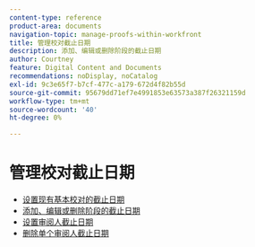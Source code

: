 ```yaml
---
content-type: reference
product-area: documents
navigation-topic: manage-proofs-within-workfront
title: 管理校对截止日期
description: 添加、编辑或删除阶段的截止日期
author: Courtney
feature: Digital Content and Documents
recommendations: noDisplay, noCatalog
exl-id: 9c3e65f7-b7cf-477c-a179-672d4f82b55d
source-git-commit: 95679dd71ef7e4991853e63573a387f26321159d
workflow-type: tm+mt
source-wordcount: '40'
ht-degree: 0%

---
```


# 管理校对截止日期

* [设置现有基本校对的截止日期](../../../../review-and-approve-work/proofing/managing-proofs-within-workfront/manage-proof-deadlines/set-deadline-basic-proof.md)
* [添加、编辑或删除阶段的截止日期](../../../../review-and-approve-work/proofing/managing-proofs-within-workfront/manage-proof-deadlines/add-edit-delete-deadline.md)
* [设置审阅人截止日期](../../../../review-and-approve-work/proofing/managing-proofs-within-workfront/manage-proof-deadlines/set-individual-deadlines.md)
* [删除单个审阅人截止日期](../../../../review-and-approve-work/proofing/managing-proofs-within-workfront/manage-proof-deadlines/remove-individual-deadlines.md)
